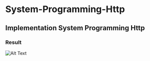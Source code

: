 # System-Programming-Http
## Implementation System Programming Http
### Result
![Alt Text](https://user-images.githubusercontent.com/37025923/58748636-de4ccc00-84b6-11e9-9dce-7b4edb14e963.gif)
